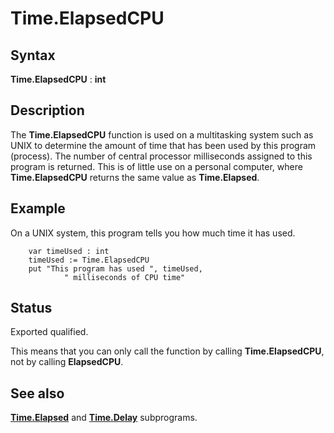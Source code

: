
# Time.ElapsedCPU

## Syntax
**Time.ElapsedCPU** : **int**

## Description
The **Time.ElapsedCPU** function is used on a multitasking system such as UNIX to determine the amount of time that has been used by this program (process). The number of central processor milliseconds assigned to this program is returned. This is of little use on a personal computer, where **Time.ElapsedCPU** returns the same value as **Time.Elapsed**.


## Example
On a UNIX system, this program tells you how much time it has used.

        var timeUsed : int
        timeUsed := Time.ElapsedCPU
        put "This program has used ", timeUsed,
                " milliseconds of CPU time"
## Status
Exported qualified.

This means that you can only call the function by calling **Time.ElapsedCPU**, not by calling **ElapsedCPU**.


## See also
**[Time.Elapsed](time_elapsed.html)** and **[Time.Delay](time_delay.html)** subprograms.

